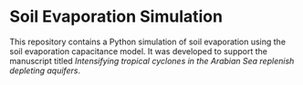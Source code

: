 # Soil Evaporation Simulation

This repository contains a Python simulation of soil evaporation using the soil evaporation capacitance model. It was developed to support the manuscript titled *Intensifying tropical cyclones in the Arabian Sea replenish depleting aquifers*.
